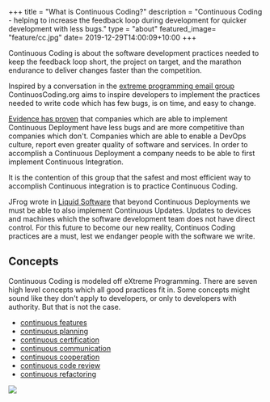 +++
title = "What is Continuous Coding?"
description = "Continuous Coding - helping to increase the feedback loop during development for quicker development with less bugs."
type = "about"
featured_image=  "feature/cc.jpg"
date=  2019-12-29T14:00:09+10:00
+++

Continuous Coding is about the software development practices needed to keep the feedback loop short, the project on target, and the marathon endurance to deliver changes faster than the competition.

Inspired by a conversation in the [extreme programming email group](https://groups.io/g/extremeprogramming/message/160439) ContinuosCoding.org aims to inspire developers to implement the practices needed to write code which has few bugs, is on time, and easy to change.

[Evidence has proven](https://www.devops-research.com) that companies which are able to implement Continuous Deployment have less bugs and are more competitive than companies which don't. Companies which are able to enable a DevOps culture, report even greater quality of software and services.  In order to accomplish a Continuous Deployment a company needs to be able to first implement Continuous Integration.

It is the contention of this group that the safest and most efficient way to accomplish Continuous integration is to practice Continuous Coding.

JFrog wrote in [Liquid Software](https://www.liquidsoftware.com) that beyond Continuous Deployments we must be able to also implement Continuous Updates. Updates to devices and machines which the software development team does not have direct control. For this future to become our new reality, Continuos Coding practices are a must, lest we endanger people with the software we write.

## Concepts
Continuous Coding is modeled off eXtreme Programming. 
There are seven high level concepts which all good practices fit in.
Some concepts might sound like they don't apply to developers, or only to developers with authority. But that is not the case.

- [continuous features](/concepts/continuous-features/)
- [continuous planning](/concepts/continuous-planning/)
- [continuous certification](/concepts/continuous-certification/)
- [continuous communication](/concepts/continuous-communication/)
- [continuous cooperation](/concepts/continuous-cooperation/)
- [continuous code review](/concepts/continuous-code-review/)
- [continuous refactoring](/concepts/continuous-refactoring/)

![](/images/feature/cc.jpg)
